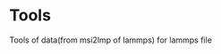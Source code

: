 # Tools

 Tools of data(from msi2lmp of lammps) for lammps file

                                                                                                                            
